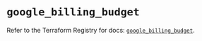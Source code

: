 # `google_billing_budget`

Refer to the Terraform Registry for docs: [`google_billing_budget`](https://registry.terraform.io/providers/hashicorp/google/6.16.0/docs/resources/billing_budget).
